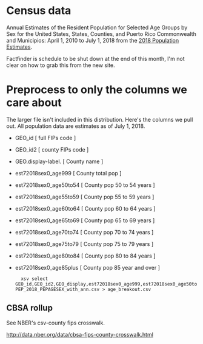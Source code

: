 # Census data 
 
 Annual Estimates of the Resident Population for Selected Age Groups by Sex for the United States, States, Counties, and Puerto Rico Commonwealth and Municipios: April 1, 2010 to July 1, 2018 from the [2018 Population Estimates](https://factfinder.census.gov/faces/tableservices/jsf/pages/productview.xhtml?src=bkmk).

Factfinder is schedule to be shut down at the end of this month, I'm not clear on how to grab this from the new site.

# Preprocess to only the columns we care about

The larger file isn't included in this distribution. Here's the columns we pull out. All population data are estimates as of July 1, 2018. 

- GEO_id	  [ full FIPs code ]
- GEO_id2	  [ county FIPs code ]
- GEO.display-label. [ County name ]
- est72018sex0_age999 [ County total pop ]
- est72018sex0_age50to54 [ County pop 50 to 54 years ]
- est72018sex0_age55to59 [ County pop 55 to 59 years ]
- est72018sex0_age60to64 [ County pop 60 to 64 years ]
- est72018sex0_age65to69 [ County pop 65 to 69 years ]
- est72018sex0_age70to74 [ County pop 70 to 74 years ]
- est72018sex0_age75to79 [ County pop 75 to 79 years ]
- est72018sex0_age80to84 [ County pop 80 to 84 years ]
- est72018sex0_age85plus [ County pop 85 year and over ]


		xsv select GEO_id,GEO_id2,GEO_display,est72018sex0_age999,est72018sex0_age50to54,est72018sex0_age55to59,est72018sex0_age60to64,est72018sex0_age65to69,est72018sex0_age70to74,est72018sex0_age75to79,est72018sex0_age80to84,est72018sex0_age85plus PEP_2018_PEPAGESEX_with_ann.csv > age_breakout.csv


## CBSA rollup

See NBER's csv-county fips crosswalk. 

http://data.nber.org/data/cbsa-fips-county-crosswalk.html

